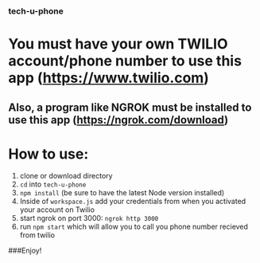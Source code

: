 ### tech-u-phone

# You must have your own TWILIO account/phone number to use this app (https://www.twilio.com)
## Also, a program like NGROK must be installed to use this app (https://ngrok.com/download)
# How to use:

1. clone or download directory
2. ``` cd ``` into ```tech-u-phone```
3. ```npm install``` (be sure to have the latest Node version installed)
4. Inside of ```workspace.js``` add your credentials from when you activated your account on Twilio
5. start ngrok on port 3000: ```ngrok http 3000```
6. run ```npm start``` which will allow you to call you phone number recieved from twilio

###Enjoy!
